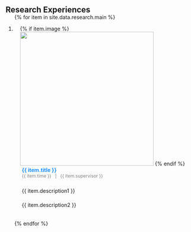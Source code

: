 <h2 id="research" style="margin: 2px 0px -15px;">Research Experiences</h2>

<div class="publications">
<ol class="bibliography">

{% for item in site.data.research.main %}

<li>
<div class="pub-row">
  <!-- 左边展示gif -->
  <div class="col-sm-3 abbr" style="position: relative; padding-right: 15px; padding-left: 15px;">
    {% if item.image %}
    <img src="{{ item.image }}" class="teaser img-fluid z-depth-1" style="width:360px; height:auto;">
    {% endif %}
  </div>

  <!-- 右边文字部分 -->
  <div class="col-sm-9" style="position: relative; padding-right: 15px; padding-left: 20px;">
      <!-- 蓝色小字标题 -->
      <div class="title" style="color:#1e90ff; font-size:14px; font-weight:bold;">
        {{ item.title }}
      </div>
      <!-- 时间和supervisor -->
      <div class="meta" style="font-size:12px; color:gray;">
        {{ item.time }} &nbsp; | &nbsp; {{ item.supervisor }}
      </div>
      <!-- 两行描述 -->
      <div class="description" style="margin-top:5px; font-size:14px;">
        <p style="margin:2px 0;">{{ item.description1 }}</p>
        <p style="margin:2px 0;">{{ item.description2 }}</p>
      </div>
  </div>
</div>
</li>
<br>

{% endfor %}

</ol>
</div>

